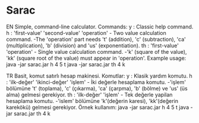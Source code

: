 # Sarac

EN
Simple, command-line calculator.
Commands:
y  : Classic help command.
h  : 'first-value' 'second-value' 'operation' - Two value calculation command.
 -The 'operation' part needs 't' (addition), 'c' (subtraction), 'ca' (multiplication), 'b' (division) and 'us' (exponentiation).
th : 'first-value' 'operation' - Single value calculation command.
 -'k' (square of the value), 'kk' (square root of the value) must appear in 'operation'.
Example usage: 
 java -jar sarac.jar h 4 5 t
 java -jar sarac.jar th 4 k
 
TR
Basit, komut satırlı hesap makinesi.
Komutlar:
y  : Klasik yardım komutu.
h  : 'ilk-değer' 'ikinci-değer' 'işlem' - İki değerle hesaplama komutu.
 -'işlem' bölümüne 't' (toplama), 'c' (çıkarma), 'ca' (çarpma), 'b' (bölme) ve 'us' (üs alma) gelmesi gerekiyor.
th : 'ilk-değer' 'işlem' - Tek değerle yapilan hesaplama komutu.
 -'islem' bölümüne 'k'(değerin karesi), 'kk'(değerin karekökü) gelmesi gerekiyor.
Örnek kullanım: 
 java -jar sarac.jar h 4 5 t
 java -jar sarac.jar th 4 k
